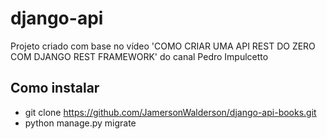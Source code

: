 # django-api
Projeto criado com base no vídeo 'COMO CRIAR UMA API REST DO ZERO COM DJANGO REST FRAMEWORK' do canal Pedro Impulcetto

## Como instalar
- git clone https://github.com/JamersonWalderson/django-api-books.git
- python manage.py migrate
